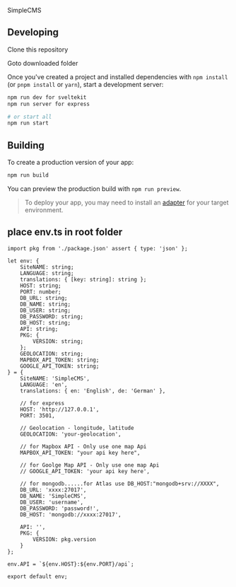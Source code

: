 SimpleCMS

## Developing

Clone this repository

Goto downloaded folder

Once you've created a project and installed dependencies with `npm install` (or `pnpm install` or `yarn`), start a development server:

```bash
npm run dev for sveltekit
npm run server for express

# or start all
npm run start
```

## Building

To create a production version of your app:

```bash
npm run build
```

You can preview the production build with `npm run preview`.

> To deploy your app, you may need to install an [adapter](https://kit.svelte.dev/docs/adapters) for your target environment.

## place env.ts in root folder

```
import pkg from './package.json' assert { type: 'json' };

let env: {
	SiteNAME: string;
	LANGUAGE: string;
	translations: { [key: string]: string };
	HOST: string;
	PORT: number;
	DB_URL: string;
	DB_NAME: string;
	DB_USER: string;
	DB_PASSWORD: string;
	DB_HOST: string;
	API: string;
	PKG: {
		VERSION: string;
	};
	GEOLOCATION: string;
	MAPBOX_API_TOKEN: string;
	GOOGLE_API_TOKEN: string;
} = {
	SiteNAME: 'SimpleCMS',
	LANGUAGE: 'en',
	translations: { en: 'English', de: 'German' },

	// for express
	HOST: 'http://127.0.0.1',
	PORT: 3501,

	// Geolocation - longitude, latitude
	GEOLOCATION: 'your-geolocation',

	// for Mapbox API - Only use one map Api
	MAPBOX_API_TOKEN: "your api key here",

	// for Goolge Map API - Only use one map Api
	// GOOGLE_API_TOKEN: 'your api key here',

	// for mongodb......for Atlas use DB_HOST:"mongodb+srv://XXXX",
	DB_URL: 'xxxx:27017',
	DB_NAME: 'SimpleCMS',
	DB_USER: 'username',
	DB_PASSWORD: 'password!',
	DB_HOST: 'mongodb://xxxx:27017',

	API: '',
	PKG: {
		VERSION: pkg.version
	}
};

env.API = `${env.HOST}:${env.PORT}/api`;

export default env;

```
